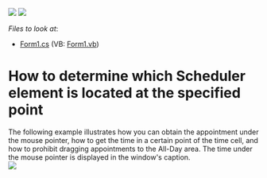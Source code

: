 <!-- default badges list -->
[![](https://img.shields.io/badge/Open_in_DevExpress_Support_Center-FF7200?style=flat-square&logo=DevExpress&logoColor=white)](https://supportcenter.devexpress.com/ticket/details/E71)
[![](https://img.shields.io/badge/📖_How_to_use_DevExpress_Examples-e9f6fc?style=flat-square)](https://docs.devexpress.com/GeneralInformation/403183)
<!-- default badges end -->
<!-- default file list -->
*Files to look at*:

* [Form1.cs](./CS/HitTest/Form1.cs) (VB: [Form1.vb](./VB/HitTest/Form1.vb))
<!-- default file list end -->
# How to determine which Scheduler element is located at the specified point


<p>The following example illustrates how you can obtain the appointment under the mouse pointer, how to get the time in a certain point of the time cell, and how to prohibit dragging appointments to the All-Day area. The time under the mouse pointer is displayed in the window's caption.<br><img src="https://raw.githubusercontent.com/DevExpress-Examples/how-to-determine-which-scheduler-element-is-located-at-the-specified-point-e71/7.3.3+/media/b0135b17-cb3b-4780-846b-7cec1c9f9483.png"></p>

<br/>


